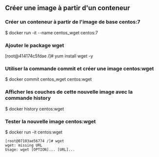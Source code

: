 ## Créer une image à partir d'un conteneur

### Créer un conteneur à partir de l'image de base centos:7

$ docker run -it --name centos_wget centos:7

### Ajouter le package wget

[root@414174c5fdae /]# yum install wget -y

### Utiliser la commande **commit** et créer une image **centos:wget**

$ docker commit centos_wget centos:wget

### Afficher les couches de cette nouvelle image avec la commande **history**

$ docker history centos:wget

### Tester la nouvelle image **centos:wget** 

$ docker run -it centos:wget
```
[root@07103ae56774 /]# wget
wget: missing URL
Usage: wget [OPTION]... [URL]...
``` 
